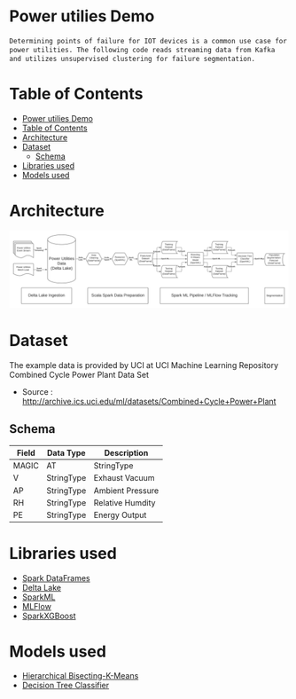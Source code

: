 # Power utilies Demo
    Determining points of failure for IOT devices is a common use case for power utilities. The following code reads streaming data from Kafka and utilizes unsupervised clustering for failure segmentation.

# Table of Contents
- [Power utilies Demo](#power-utilies-demo)
- [Table of Contents](#table-of-contents)
- [Architecture](#architecture)
- [Dataset](#dataset)
  - [Schema](#schema)
- [Libraries used](#libraries-used)
- [Models used](#models-used)

# Architecture
![architecture](https://raw.githubusercontent.com/brickmeister/power_utilities_demo/master/img/Power%20Utilities%20Demographic%20Segmentation.png)

# Dataset

The example data is provided by UCI at UCI Machine Learning Repository Combined Cycle Power Plant Data Set
 * Source : http://archive.ics.uci.edu/ml/datasets/Combined+Cycle+Power+Plant

## Schema

 | Field | Data Type | Description |
 | ------------ | ------------ | ------------ |
 |MAGIC |AT|StringType|Ambient Temperature|
 |V|StringType|Exhaust Vacuum|
 |AP|StringType|Ambient Pressure|
 |RH|StringType|Relative Humdity|
 |PE|StringType|Energy Output|

# Libraries used
* [Spark DataFrames](https://spark.apache.org/docs/latest/sql-programming-guide.html)
* [Delta Lake](https://docs.delta.io/latest/delta-intro.html)
* [SparkML](http://spark.apache.org/docs/latest/ml-guide.html)
* [MLFlow](https://www.mlflow.org/docs/latest/index.html)
* [SparkXGBoost](https://github.com/sllynn/spark-xgboost.git)

# Models used
* [Hierarchical Bisecting-K-Means](https://medium.com/@afrizalfir/bisecting-kmeans-clustering-5bc17603b8a2)
* [Decision Tree Classifier](https://medium.com/swlh/decision-tree-classification-de64fc4d5aac)
